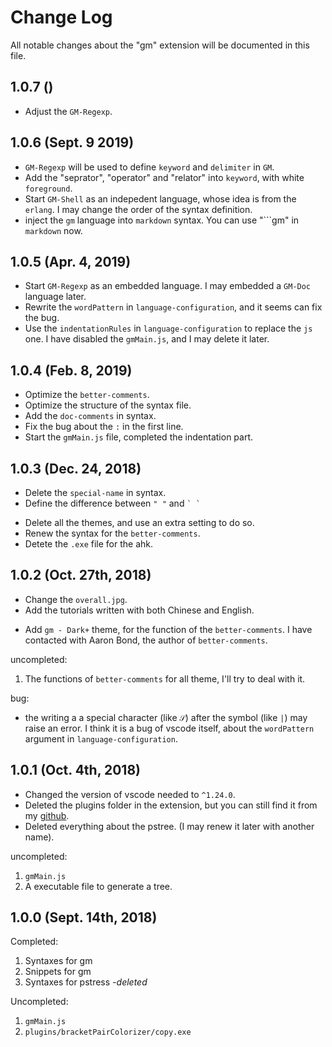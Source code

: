 # Change Log
All notable changes about the "gm" extension will be documented in this file.

<!-- Check [Keep a Changelog](http://keepachangelog.com/) for recommendations on how to structure this file. -->

## 1.0.7 ()

* Adjust the `GM-Regexp`.

## 1.0.6 (Sept. 9 2019)

* `GM-Regexp` will be used to define `keyword` and `delimiter` in `GM`.
* Add the "seprator", "operator" and "relator" into `keyword`, with white `foreground`.
* Start `GM-Shell` as an indepedent language, whose idea is from the `erlang`. I may change the order of the syntax definition.
* inject the `gm` language into `markdown` syntax. You can use "\`\`\`gm" in `markdown` now.


## 1.0.5 (Apr. 4, 2019)

* Start `GM-Regexp` as an embedded language. I may embedded a `GM-Doc` language later.
* Rewrite the `wordPattern` in `language-configuration`, and it seems can fix the bug.
* Use the `indentationRules` in `language-configuration` to replace the `js` one. I have disabled the `gmMain.js`, and I may delete it later.

## 1.0.4 (Feb. 8, 2019)
<!-- I'm in Italy now -->

* Optimize the `better-comments`.
* Optimize the structure of the syntax file.
* Add the `doc-comments` in syntax.
* Fix the bug about the `:` in the first line.
* Start the `gmMain.js` file, completed the indentation part.

## 1.0.3 (Dec. 24, 2018)

* Delete the `special-name` in syntax.
* Define the difference between `" "` and `` ` ` ``
<!-- * Add four more theme support `better-comments` -->
* Delete all the themes, and use an extra setting to do so.
* Renew the syntax for the `better-comments`.
* Detete the `.exe` file for the ahk.

## 1.0.2 (Oct. 27th, 2018)

* Change the `overall.jpg`.
* Add the tutorials written with both Chinese and English.
<!-- * Congratulation, it seems that VS code has fix the bug on `wordPattern`. -->
* Add `gm - Dark+` theme, for the function of the `better-comments`. I have contacted with Aaron Bond, the author of `better-comments`.

uncompleted:
1. The functions of `better-comments` for all theme, I'll try to deal with it.

bug:
* the writing a a special character (like `𝒮`) after the symbol (like `|`) may raise an error. I think it is a bug of vscode itself, about the `wordPattern` argument in `language-configuration`.

## 1.0.1 (Oct. 4th, 2018)

* Changed the version of vscode needed to `^1.24.0`.
* Deleted the plugins folder in the extension, but you can still find it from my [github](https://github.com/GiacomoZheng/vscode-gm).
* Deleted everything about the pstree. (I may renew it later with another name).

uncompleted:
1. `gmMain.js`
2. A executable file to generate a tree.

##  1.0.0 (Sept. 14th, 2018)
<!-- Initial release -->
Completed:
1. Syntaxes for gm
2. Snippets for gm
3. Syntaxes for pstress *-deleted*

Uncompleted:
1. `gmMain.js`
2. `plugins/bracketPairColorizer/copy.exe`

<!-- ## [Unreleased] -->
